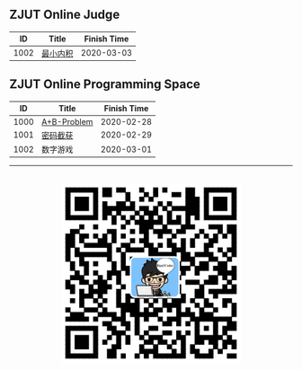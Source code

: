 
## ZJUT Online Judge

|  ID  |                                            Title                                            | Finish Time |
|------|---------------------------------------------------------------------------------------------|-------------|
| 1002 | [最小内积](https://github.com/RunCoderHang/ZJUT-Notes/blob/master/ZJUT-OJ/1002-最小内积.md) | 2020-03-03  |

## ZJUT Online Programming Space  

|  ID  |                                               Title                                                | Finish Time |
|------|----------------------------------------------------------------------------------------------------|-------------|
| 1000 | [A+B-Problem](https://github.com/RunCoderHang/ZJUT-Notes/blob/master/ZJUT-ACM/1000-A+B-Problem.md) | 2020-02-28  |
| 1001 | [密码截获](https://github.com/RunCoderHang/ZJUT-Notes/blob/master/ZJUT-ACM/1001-密码截获.md)       | 2020-02-29  |
| 1002 | 数字游戏                                                                                           | 2020-03-01  |

<div align="center">
    <hr>
    <br>
    <img width="320px" src="https://github.com/RunCoderHang/LeetCode-Notes/blob/master/image/wxgzh-hang.png"></img>
</div>